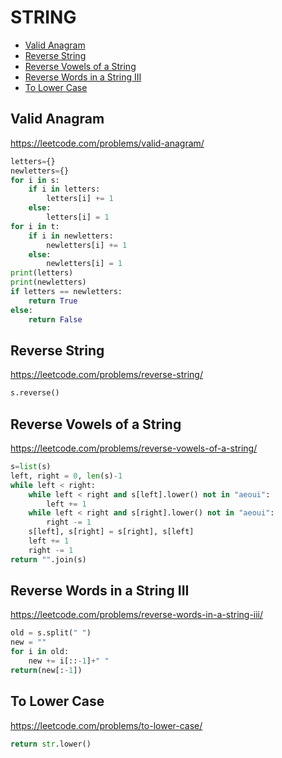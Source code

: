 # STRING

+ [Valid Anagram](#valid-anagram)
+ [Reverse String](#reverse-string)
+ [Reverse Vowels of a String](#reverse-vowels-of-a-string)
+ [Reverse Words in a String III](#reverse-words-in-a-string-iii)
+ [To Lower Case](#to-lower-case)
<!---->
## Valid Anagram

https://leetcode.com/problems/valid-anagram/

```python
letters={}
newletters={}
for i in s:
    if i in letters:
        letters[i] += 1
    else:
        letters[i] = 1
for i in t:
    if i in newletters:
        newletters[i] += 1
    else:
        newletters[i] = 1
print(letters)
print(newletters)
if letters == newletters:
    return True
else:
    return False

```

## Reverse String

https://leetcode.com/problems/reverse-string/

```python
s.reverse()
```

## Reverse Vowels of a String

https://leetcode.com/problems/reverse-vowels-of-a-string/

```python
s=list(s)
left, right = 0, len(s)-1
while left < right:
    while left < right and s[left].lower() not in "aeoui":
        left += 1
    while left < right and s[right].lower() not in "aeoui":
        right -= 1
    s[left], s[right] = s[right], s[left]
    left += 1
    right -= 1
return "".join(s)

```

## Reverse Words in a String III

https://leetcode.com/problems/reverse-words-in-a-string-iii/

```python
old = s.split(" ")
new = ""
for i in old:
    new += i[::-1]+" "
return(new[:-1])

```

## To Lower Case

https://leetcode.com/problems/to-lower-case/

```python
return str.lower()
```
